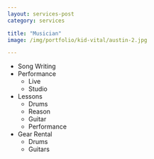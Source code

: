 ```yaml
---
layout: services-post
category: services

title: "Musician"
image: /img/portfolio/kid-vital/austin-2.jpg

---
```


- Song Writing 
- Performance
	+ Live
	+ Studio
- Lessons
	+ Drums
	+ Reason
	+ Guitar
	+ Performance
- Gear Rental
	+ Drums
	+ Guitars
	